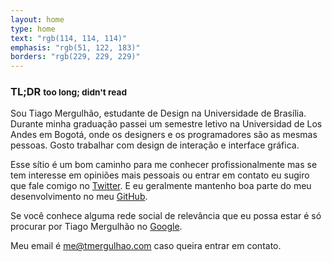 ```yaml
---
layout: home
type: home
text: "rgb(114, 114, 114)"
emphasis: "rgb(51, 122, 183)"
borders: "rgb(229, 229, 229)"
---
```


### TL;DR <small class="hidden">too long; didn't read</small>

Sou Tiago Mergulhão, estudante de Design na Universidade de Brasília.
Durante minha graduação passei um semestre letivo na Universidad de Los Andes em Bogotá, onde os designers e os programadores são as mesmas pessoas.
Gosto trabalhar com design de interação e interface gráfica.

Esse sítio é um bom caminho para me conhecer profissionalmente mas se tem interesse em opiniões mais pessoais ou entrar em contato eu sugiro que fale comigo no [Twitter](http://twitter.com/tmergulhao). E eu geralmente mantenho boa parte do meu desenvolvimento no meu [GitHub](http://github.com/tmergulhao).

Se você conhece alguma rede social de relevância que eu possa estar é só procurar por Tiago Mergulhão no [Google](https://www.google.com.br/?q=Tiago+Mergulhão+tmergulhao).

Meu email é [me@tmergulhao.com](mailto:me@tmergulhao.com?subject=Vi%20seu%20site%20e...&body=Escreva%20aqui%20algo%20legal) caso queira entrar em contato.

<!-- <br> -->
<!-- [Currículo →](/cv.html) -->
